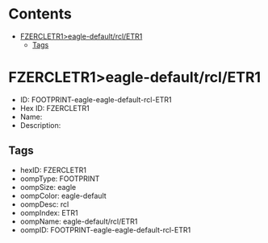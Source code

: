 



Contents
========

* [FZERCLETR1>eagle-default/rcl/ETR1](#fzercletr1eagle-defaultrcletr1)
	* [Tags](#tags)

# FZERCLETR1>eagle-default/rcl/ETR1

- ID: FOOTPRINT-eagle-eagle-default-rcl-ETR1
- Hex ID: FZERCLETR1
- Name: 
- Description: 

## Tags

- hexID: FZERCLETR1
- oompType: FOOTPRINT
- oompSize: eagle
- oompColor: eagle-default
- oompDesc: rcl
- oompIndex: ETR1
- oompName: eagle-default/rcl/ETR1
- oompID: FOOTPRINT-eagle-eagle-default-rcl-ETR1
